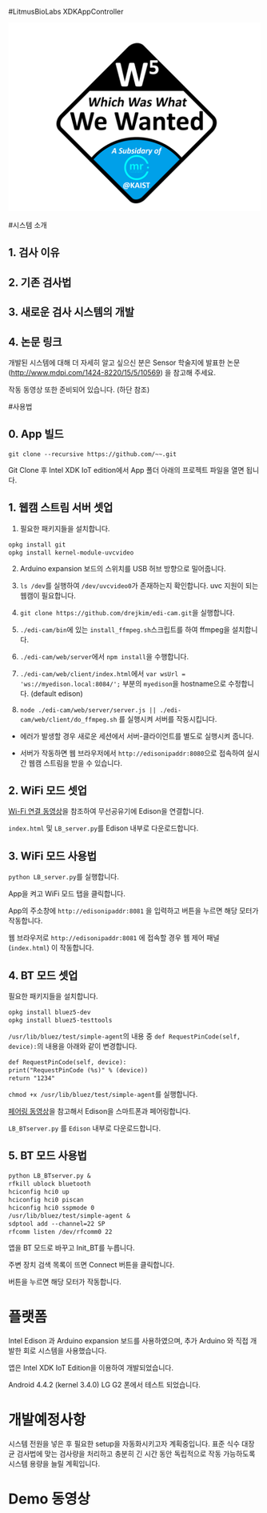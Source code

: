 #LitmusBioLabs XDKAppController

![](https://raw.githubusercontent.com/wjuni/W5-Intel-IoT/master/images/w5_logo.png)

#시스템 소개

## 1. 검사 이유

## 2. 기존 검사법

## 3. 새로운 검사 시스템의 개발

## 4. 논문 링크
개발된 시스템에 대해 더 자세히 알고 싶으신 분은 Sensor 학술지에 발표한 논문(http://www.mdpi.com/1424-8220/15/5/10569) 을 참고해 주세요.

작동 동영상 또한 준비되어 있습니다. (하단 참조)


#사용법
## 0. App 빌드
```
git clone --recursive https://github.com/~~.git
```
Git Clone 후 Intel XDK IoT edition에서 App 폴더 아래의 프로젝트 파일을 열면 됩니다.

## 1. 웹캠 스트림 서버 셋업

1. 필요한 패키지들을 설치합니다.
```
opkg install git
opkg install kernel-module-uvcvideo
```

2. Arduino expansion 보드의 스위치를 USB 허브 방향으로 밀어줍니다.

3. `ls /dev`를 실행하여 `/dev/uvcvideo0`가 존재하는지 확인합니다. uvc 지원이 되는 웹캠이 필요합니다.

4. `git clone https://github.com/drejkim/edi-cam.git`을 실행합니다.

5. `./edi-cam/bin`에 있는 `install_ffmpeg.sh`스크립트를 하여 ffmpeg을 설치합니다.

6. `./edi-cam/web/server`에서 `npm install`을 수행합니다.

7. `./edi-cam/web/client/index.html`에서 `var wsUrl = 'ws://myedison.local:8084/';` 부분의 `myedison`을 hostname으로 수정합니다. (default edison)

8. `node ./edi-cam/web/server/server.js || ./edi-cam/web/client/do_ffmpeg.sh` 를 실행시켜 서버를 작동시킵니다.

* 에러가 발생할 경우 새로운 세션에서 서버-클라이언트를 별도로 실행시켜 줍니다.

* 서버가 작동하면 웹 브라우저에서 `http://edisonipaddr:8080`으로 접속하여 실시간 웹캠 스트림을 받을 수 있습니다.


## 2. WiFi 모드 셋업

[Wi-Fi 연결 동영상](https://www.youtube.com/watch?v=6PUfcXDWjFY)을 참조하여 무선공유기에 Edison을 연결합니다.

`index.html` 및 `LB_server.py`를 Edison 내부로 다운로드합니다. 

## 3. WiFi 모드 사용법

`python LB_server.py`를 실행합니다.

App을 켜고 WiFi 모드 탭을 클릭합니다.

App의 주소창에 `http://edisonipaddr:8081` 을 입력하고 버튼을 누르면 해당 모터가 작동합니다.

웹 브라우저로 `http://edisonipaddr:8081` 에 접속할 경우 웹 제어 패널 (`index.html`) 이 작동합니다.

## 4. BT 모드 셋업

필요한 패키지들을 설치합니다.  
```
opkg install bluez5-dev
opkg install bluez5-testtools
``` 

`/usr/lib/bluez/test/simple-agent`의 내용 중 `def RequestPinCode(self, device):`의 내용을 아래와 같이 변경합니다.

```
def RequestPinCode(self, device):
print("RequestPinCode (%s)" % (device))
return "1234"
```

`chmod +x /usr/lib/bluez/test/simple-agent`를 실행합니다.

[페어링 동영상](https://www.youtube.com/watch?v=yuTXnxI4UWc)을 참고해서 Edison을 스마트폰과 페어링합니다.

`LB_BTserver.py` 를 `Edison` 내부로 다운로드합니다. 

## 5. BT 모드 사용법

```
python LB_BTserver.py &
rfkill ublock bluetooth
hciconfig hci0 up
hciconfig hci0 piscan
hciconfig hci0 sspmode 0
/usr/lib/bluez/test/simple-agent &
sdptool add --channel=22 SP
rfcomm listen /dev/rfcomm0 22
```

앱을 BT 모드로 바꾸고 Init_BT를 누릅니다. 

주변 장치 검색 목록이 뜨면 Connect 버튼을 클릭합니다.

버튼을 누르면 해당 모터가 작동합니다.

# 플랫폼

Intel Edison 과 Arduino expansion 보드를 사용하였으며, 추가 Arduino 와 직접 개발한 회로 시스템을 사용했습니다.

앱은 Intel XDK IoT Edition을 이용하여 개발되었습니다.

Android 4.4.2 (kernel 3.4.0) LG G2 폰에서 테스트 되었습니다.

# 개발예정사항

시스템 전원을 넣은 후 필요한 setup을 자동화시키고자 계획중입니다. 표준 식수 대장균 검사법에 맞는 검사량을 처리하고 충분히 긴 시간 동안 독립적으로 작동 가능하도록 시스템 용량을 늘릴 계획입니다.

# Demo 동영상

